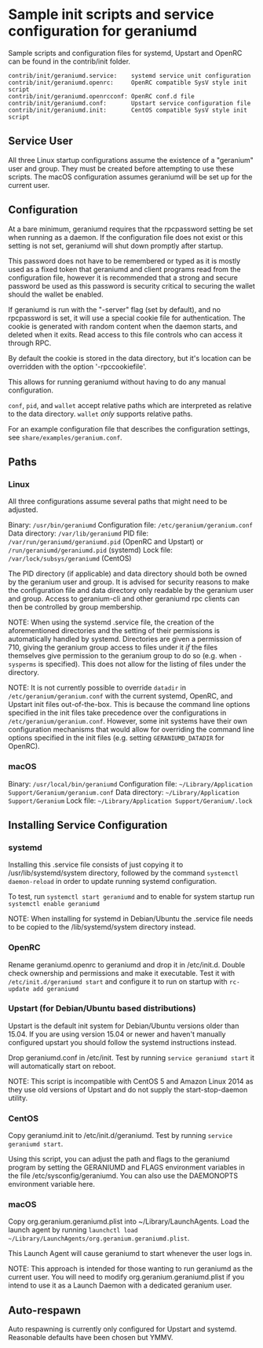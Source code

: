 Sample init scripts and service configuration for geraniumd
==========================================================

Sample scripts and configuration files for systemd, Upstart and OpenRC
can be found in the contrib/init folder.

    contrib/init/geraniumd.service:    systemd service unit configuration
    contrib/init/geraniumd.openrc:     OpenRC compatible SysV style init script
    contrib/init/geraniumd.openrcconf: OpenRC conf.d file
    contrib/init/geraniumd.conf:       Upstart service configuration file
    contrib/init/geraniumd.init:       CentOS compatible SysV style init script

Service User
---------------------------------

All three Linux startup configurations assume the existence of a "geranium" user
and group.  They must be created before attempting to use these scripts.
The macOS configuration assumes geraniumd will be set up for the current user.

Configuration
---------------------------------

At a bare minimum, geraniumd requires that the rpcpassword setting be set
when running as a daemon.  If the configuration file does not exist or this
setting is not set, geraniumd will shut down promptly after startup.

This password does not have to be remembered or typed as it is mostly used
as a fixed token that geraniumd and client programs read from the configuration
file, however it is recommended that a strong and secure password be used
as this password is security critical to securing the wallet should the
wallet be enabled.

If geraniumd is run with the "-server" flag (set by default), and no rpcpassword is set,
it will use a special cookie file for authentication. The cookie is generated with random
content when the daemon starts, and deleted when it exits. Read access to this file
controls who can access it through RPC.

By default the cookie is stored in the data directory, but it's location can be overridden
with the option '-rpccookiefile'.

This allows for running geraniumd without having to do any manual configuration.

`conf`, `pid`, and `wallet` accept relative paths which are interpreted as
relative to the data directory. `wallet` *only* supports relative paths.

For an example configuration file that describes the configuration settings,
see `share/examples/geranium.conf`.

Paths
---------------------------------

### Linux

All three configurations assume several paths that might need to be adjusted.

Binary:              `/usr/bin/geraniumd`
Configuration file:  `/etc/geranium/geranium.conf`
Data directory:      `/var/lib/geraniumd`
PID file:            `/var/run/geraniumd/geraniumd.pid` (OpenRC and Upstart) or `/run/geraniumd/geraniumd.pid` (systemd)
Lock file:           `/var/lock/subsys/geraniumd` (CentOS)

The PID directory (if applicable) and data directory should both be owned by the
geranium user and group. It is advised for security reasons to make the
configuration file and data directory only readable by the geranium user and
group. Access to geranium-cli and other geraniumd rpc clients can then be
controlled by group membership.

NOTE: When using the systemd .service file, the creation of the aforementioned
directories and the setting of their permissions is automatically handled by
systemd. Directories are given a permission of 710, giving the geranium group
access to files under it _if_ the files themselves give permission to the
geranium group to do so (e.g. when `-sysperms` is specified). This does not allow
for the listing of files under the directory.

NOTE: It is not currently possible to override `datadir` in
`/etc/geranium/geranium.conf` with the current systemd, OpenRC, and Upstart init
files out-of-the-box. This is because the command line options specified in the
init files take precedence over the configurations in
`/etc/geranium/geranium.conf`. However, some init systems have their own
configuration mechanisms that would allow for overriding the command line
options specified in the init files (e.g. setting `GERANIUMD_DATADIR` for
OpenRC).

### macOS

Binary:              `/usr/local/bin/geraniumd`
Configuration file:  `~/Library/Application Support/Geranium/geranium.conf`
Data directory:      `~/Library/Application Support/Geranium`
Lock file:           `~/Library/Application Support/Geranium/.lock`

Installing Service Configuration
-----------------------------------

### systemd

Installing this .service file consists of just copying it to
/usr/lib/systemd/system directory, followed by the command
`systemctl daemon-reload` in order to update running systemd configuration.

To test, run `systemctl start geraniumd` and to enable for system startup run
`systemctl enable geraniumd`

NOTE: When installing for systemd in Debian/Ubuntu the .service file needs to be copied to the /lib/systemd/system directory instead.

### OpenRC

Rename geraniumd.openrc to geraniumd and drop it in /etc/init.d.  Double
check ownership and permissions and make it executable.  Test it with
`/etc/init.d/geraniumd start` and configure it to run on startup with
`rc-update add geraniumd`

### Upstart (for Debian/Ubuntu based distributions)

Upstart is the default init system for Debian/Ubuntu versions older than 15.04. If you are using version 15.04 or newer and haven't manually configured upstart you should follow the systemd instructions instead.

Drop geraniumd.conf in /etc/init.  Test by running `service geraniumd start`
it will automatically start on reboot.

NOTE: This script is incompatible with CentOS 5 and Amazon Linux 2014 as they
use old versions of Upstart and do not supply the start-stop-daemon utility.

### CentOS

Copy geraniumd.init to /etc/init.d/geraniumd. Test by running `service geraniumd start`.

Using this script, you can adjust the path and flags to the geraniumd program by
setting the GERANIUMD and FLAGS environment variables in the file
/etc/sysconfig/geraniumd. You can also use the DAEMONOPTS environment variable here.

### macOS

Copy org.geranium.geraniumd.plist into ~/Library/LaunchAgents. Load the launch agent by
running `launchctl load ~/Library/LaunchAgents/org.geranium.geraniumd.plist`.

This Launch Agent will cause geraniumd to start whenever the user logs in.

NOTE: This approach is intended for those wanting to run geraniumd as the current user.
You will need to modify org.geranium.geraniumd.plist if you intend to use it as a
Launch Daemon with a dedicated geranium user.

Auto-respawn
-----------------------------------

Auto respawning is currently only configured for Upstart and systemd.
Reasonable defaults have been chosen but YMMV.
